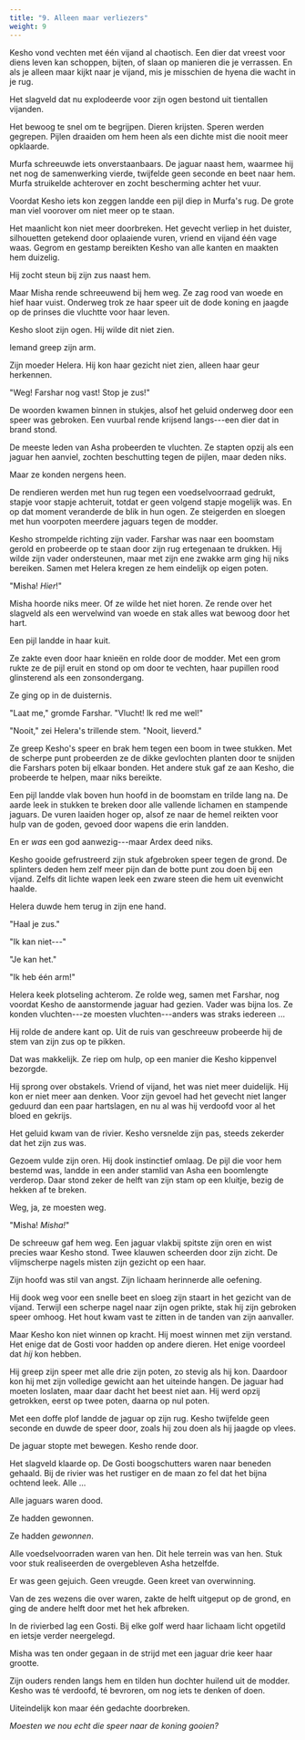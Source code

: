 ```yaml
---
title: "9. Alleen maar verliezers"
weight: 9
---
```


Kesho vond vechten met één vijand al chaotisch. Een dier dat vreest voor diens leven kan schoppen, bijten, of slaan op manieren die je verrassen. En als je alleen maar kijkt naar je vijand, mis je misschien de hyena die wacht in je rug.

Het slagveld dat nu explodeerde voor zijn ogen bestond uit tientallen vijanden.

Het bewoog te snel om te begrijpen. Dieren krijsten. Speren werden gegrepen. Pijlen draaiden om hem heen als een dichte mist die nooit meer opklaarde.

Murfa schreeuwde iets onverstaanbaars. De jaguar naast hem, waarmee hij net nog de samenwerking vierde, twijfelde geen seconde en beet naar hem. Murfa struikelde achterover en zocht bescherming achter het vuur.

Voordat Kesho iets kon zeggen landde een pijl diep in Murfa's rug. De grote man viel voorover om niet meer op te staan.

Het maanlicht kon niet meer doorbreken. Het gevecht verliep in het duister, silhouetten getekend door oplaaiende vuren, vriend en vijand één vage waas. Gegrom en gestamp bereikten Kesho van alle kanten en maakten hem duizelig.

Hij zocht steun bij zijn zus naast hem.

Maar Misha rende schreeuwend bij hem weg. Ze zag rood van woede en hief haar vuist. Onderweg trok ze haar speer uit de dode koning en jaagde op de prinses die vluchtte voor haar leven.

Kesho sloot zijn ogen. Hij wilde dit niet zien.

Iemand greep zijn arm.

Zijn moeder Helera. Hij kon haar gezicht niet zien, alleen haar geur herkennen.

"Weg! Farshar nog vast! Stop je zus!"

De woorden kwamen binnen in stukjes, alsof het geluid onderweg door een speer was gebroken. Een vuurbal rende krijsend langs---een dier dat in brand stond.

De meeste leden van Asha probeerden te vluchten. Ze stapten opzij als een jaguar hen aanviel, zochten beschutting tegen de pijlen, maar deden niks.

Maar ze konden nergens heen.

De rendieren werden met hun rug tegen een voedselvoorraad gedrukt, stapje voor stapje achteruit, totdat er geen volgend stapje mogelijk was. En op dat moment veranderde de blik in hun ogen. Ze steigerden en sloegen met hun voorpoten meerdere jaguars tegen de modder.

Kesho strompelde richting zijn vader. Farshar was naar een boomstam gerold en probeerde op te staan door zijn rug ertegenaan te drukken. Hij wilde zijn vader ondersteunen, maar met zijn ene zwakke arm ging hij niks bereiken. Samen met Helera kregen ze hem eindelijk op eigen poten.

"Misha! _Hier_!"

Misha hoorde niks meer. Of ze wilde het niet horen. Ze rende over het slagveld als een wervelwind van woede en stak alles wat bewoog door het hart. 

Een pijl landde in haar kuit.

Ze zakte even door haar knieën en rolde door de modder. Met een grom rukte ze de pijl eruit en stond op om door te vechten, haar pupillen rood glinsterend als een zonsondergang.

Ze ging op in de duisternis.

"Laat me," gromde Farshar. "Vlucht! Ik red me wel!"

"Nooit," zei Helera's trillende stem. "Nooit, lieverd."

Ze greep Kesho's speer en brak hem tegen een boom in twee stukken. Met de scherpe punt probeerden ze de dikke gevlochten planten door te snijden die Farshars poten bij elkaar bonden. Het andere stuk gaf ze aan Kesho, die probeerde te helpen, maar niks bereikte.

Een pijl landde vlak boven hun hoofd in de boomstam en trilde lang na. De aarde leek in stukken te breken door alle vallende lichamen en stampende jaguars. De vuren laaiden hoger op, alsof ze naar de hemel reikten voor hulp van de goden, gevoed door wapens die erin landden. 

En er _was_ een god aanwezig---maar Ardex deed niks.

Kesho gooide gefrustreerd zijn stuk afgebroken speer tegen de grond. De splinters deden hem zelf meer pijn dan de botte punt zou doen bij een vijand. Zelfs dit lichte wapen leek een zware steen die hem uit evenwicht haalde.

Helera duwde hem terug in zijn ene hand. 

"Haal je zus."

"Ik kan niet---"

"Je kan het."

"Ik heb één arm!"

Helera keek plotseling achterom. Ze rolde weg, samen met Farshar, nog voordat Kesho de aanstormende jaguar had gezien. Vader was bijna los. Ze konden vluchten---ze moesten vluchten---anders was straks iedereen ...

Hij rolde de andere kant op. Uit de ruis van geschreeuw probeerde hij de stem van zijn zus op te pikken. 

Dat was makkelijk. Ze riep om hulp, op een manier die Kesho kippenvel bezorgde.

Hij sprong over obstakels. Vriend of vijand, het was niet meer duidelijk. Hij kon er niet meer aan denken. Voor zijn gevoel had het gevecht niet langer geduurd dan een paar hartslagen, en nu al was hij verdoofd voor al het bloed en gekrijs.

Het geluid kwam van de rivier. Kesho versnelde zijn pas, steeds zekerder dat het zijn zus was.

Gezoem vulde zijn oren. Hij dook instinctief omlaag. De pijl die voor hem bestemd was, landde in een ander stamlid van Asha een boomlengte verderop. Daar stond zeker de helft van zijn stam op een kluitje, bezig de hekken af te breken.

Weg, ja, ze moesten weg.

"Misha! _Misha!_"

De schreeuw gaf hem weg. Een jaguar vlakbij spitste zijn oren en wist precies waar Kesho stond. Twee klauwen scheerden door zijn zicht. De vlijmscherpe nagels misten zijn gezicht op een haar. 

Zijn hoofd was stil van angst. Zijn lichaam herinnerde alle oefening.

Hij dook weg voor een snelle beet en sloeg zijn staart in het gezicht van de vijand. Terwijl een scherpe nagel naar zijn ogen prikte, stak hij zijn gebroken speer omhoog. Het hout kwam vast te zitten in de tanden van zijn aanvaller. 

Maar Kesho kon niet winnen op kracht. Hij moest winnen met zijn verstand. Het enige dat de Gosti voor hadden op andere dieren. Het enige voordeel dat _hij_ kon hebben.

Hij greep zijn speer met alle drie zijn poten, zo stevig als hij kon. Daardoor kon hij met zijn volledige gewicht aan het uiteinde hangen. De jaguar had moeten loslaten, maar daar dacht het beest niet aan. Hij werd opzij getrokken, eerst op twee poten, daarna op nul poten.

Met een doffe plof landde de jaguar op zijn rug. Kesho twijfelde geen seconde en duwde de speer door, zoals hij zou doen als hij jaagde op vlees. 

De jaguar stopte met bewegen. Kesho rende door.

Het slagveld klaarde op. De Gosti boogschutters waren naar beneden gehaald. Bij de rivier was het rustiger en de maan zo fel dat het bijna ochtend leek. Alle ...

Alle jaguars waren dood.

Ze hadden gewonnen.

Ze hadden _gewonnen_.

Alle voedselvoorraden waren van hen. Dit hele terrein was van hen. Stuk voor stuk realiseerden de overgebleven Asha hetzelfde.

Er was geen gejuich. Geen vreugde. Geen kreet van overwinning.

Van de zes wezens die over waren, zakte de helft uitgeput op de grond, en ging de andere helft door met het hek afbreken.

In de rivierbed lag een Gosti. Bij elke golf werd haar lichaam licht opgetild en ietsje verder neergelegd.

Misha was ten onder gegaan in de strijd met een jaguar drie keer haar grootte. 

Zijn ouders renden langs hem en tilden hun dochter huilend uit de modder. Kesho was té verdoofd, té bevroren, om nog iets te denken of doen.

Uiteindelijk kon maar één gedachte doorbreken.

_Moesten we nou echt die speer naar de koning gooien?_